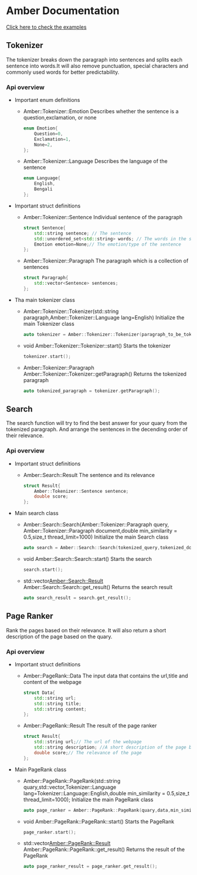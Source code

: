 # Amber Documentation

<a href="https://github.com/SaptakBhoumik/amber/tree/master/example">
Click here to check the examples
</a>


## Tokenizer

The tokenizer breaks down the paragraph into sentences and splits each sentence into words.It will also remove punctuation, special characters and commonly used words for better predictability.

### Api overview

- Important enum definitions
    - Amber::Tokenizer::Emotion
        Describes whether the sentence is a question,exclamation, or none
        ```cpp
        enum Emotion{
            Question=0,
            Exclamation=1,
            None=2,
        };
        ```
    - Amber::Tokenizer::Language
        Describes the language of the sentence
        ```cpp
        enum Language{
            English,
            Bengali
        };
        ```

- Important struct definitions
    - Amber::Tokenizer::Sentence
        Individual sentence of the paragraph
        ```cpp
        struct Sentence{
            std::string sentence; // The sentence
            std::unordered_set<std::string> words; // The words in the sentence
            Emotion emotion=None;// The emotion/type of the sentence
        };
        ```
    - Amber::Tokenizer::Paragraph
        The paragraph which is a collection of sentences
        ```cpp
        struct Paragraph{
            std::vector<Sentence> sentences;
        };
        ```

- Tha main tokenizer class
    - Amber::Tokenizer::Tokenizer(std::string paragraph,Amber::Tokenizer::Language lang=English)
        Initialize the main Tokenizer class
        ```cpp
        auto tokenizer = Amber::Tokenizer::Tokenizer(paragraph_to_be_tokenized,language_of_the_paragraph);
        ```
    - void Amber::Tokenizer::Tokenizer::start()
        Starts the tokenizer
        ```cpp
        tokenizer.start();
        ```
    - Amber::Tokenizer::Paragraph Amber::Tokenizer::Tokenizer::getParagraph()
        Returns the tokenized paragraph
        ```cpp
        auto tokenized_paragraph = tokenizer.getParagraph();
        ```


## Search

The search function will try to find the best answer for your quary from the tokenized paragraph. And arrange the sentences in the decending order of their relevance.

### Api overview

- Important struct definitions
    - Amber::Search::Result
        The sentence and its relevance
        ```cpp
        struct Result{
            Amber::Tokenizer::Sentence sentence;
            double score;
        };
        ```

- Main search class
    - Amber::Search::Search(Amber::Tokenizer::Paragraph query, Amber::Tokenizer::Paragraph document,double min_similarity = 0.5,size_t thread_limit=1000)
        Initialize the main Search class
        ```cpp
        auto search = Amber::Search::Search(tokenized_query,tokenized_document,min_similarity,thread_limit);
        ```

    - void Amber::Search::Search::start()
        Starts the search
        ```cpp
        search.start();
        ```
    
    - std::vector<Amber::Search::Result> Amber::Search::Search::get_result()
        Returns the search result
        ```cpp
        auto search_result = search.get_result();
        ```


## Page Ranker
    
Rank the pages based on their relevance. It will also return a short description of the page based on the quary.

### Api overview

- Important struct definitions
    - Amber::PageRank::Data
        The input data that contains the url,title and content of the webpage
        ```cpp
        struct Data{
            std::string url;
            std::string title;
            std::string content;
        };
        ```

    - Amber::PageRank::Result
        The result of the page ranker
        ```cpp
        struct Result{
            std::string url;// The url of the webpage
            std::string description; //A short description of the page based on the quary
            double score;// The relevance of the page
        };
        ```

- Main PageRank class
    - Amber::PageRank::PageRank(std::string quary,std::vector<Data>,Tokenizer::Language    lang=Tokenizer::Language::English,double min_similarity = 0.5,size_t thread_limit=1000);
        Initialize the main PageRank class
        ```cpp
        auto page_ranker = Amber::PageRank::PageRank(quary,data,min_similarity,thread_limit);
        ```

    - void Amber::PageRank::PageRank::start()
        Starts the PageRank
        ```cpp
        page_ranker.start();
        ```
    
    - std::vector<Amber::PageRank::Result> Amber::PageRank::PageRank::get_result()
        Returns the result of the PageRank
        ```cpp
        auto page_ranker_result = page_ranker.get_result();
        ```